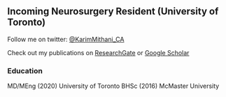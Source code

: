 ## Incoming Neurosurgery Resident (University of Toronto)

Follow me on twitter: [@KarimMithani_CA](https://twitter.com/KarimMithani_CA)

Check out my publications on [ResearchGate](https://www.researchgate.net/profile/Karim_Mithani) or [Google Scholar](https://scholar.google.com/citations?user=HngpKSkAAAAJ&hl=en)

### Education
MD/MEng (2020) University of Toronto
BHSc (2016) McMaster University

